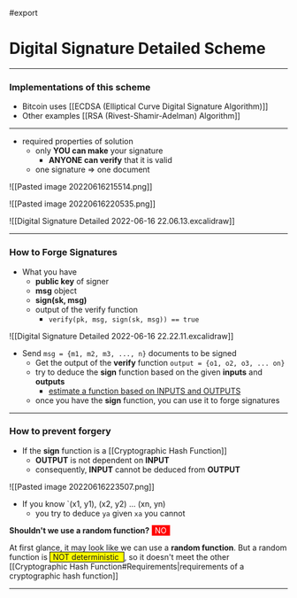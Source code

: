 #export
# Digital Signature Detailed Scheme
___
### Implementations of this scheme
- Bitcoin uses [[ECDSA (Elliptical Curve Digital Signature Algorithm)]]
- Other examples [[RSA (Rivest-Shamir-Adelman) Algorithm]]

___
- required properties of solution
	- only **YOU can make** your signature
		- **ANYONE can verify** that it is valid
	- one signature => one document

![[Pasted image 20220616215514.png]]

![[Pasted image 20220616220535.png]]

![[Digital Signature Detailed 2022-06-16 22.06.13.excalidraw]]

___
### How to Forge Signatures
- What you have
	- **public key** of signer
	- **msg** object
	- **sign(sk, msg)**
	- output of the verify function
		- `verify(pk, msg, sign(sk, msg)) == true`

![[Digital Signature Detailed 2022-06-16 22.22.11.excalidraw]]

- Send `msg = {m1, m2, m3, ..., n}` documents to be signed
	- Get the output of the **verify** function `output = {o1, o2, o3, ... on}`
	- try to deduce the **sign** function based on the given **inputs** and **outputs**
		- [estimate a function based on INPUTS and OUTPUTS](https://math.stackexchange.com/questions/94766/how-to-determine-function-based-on-input-and-output)
	- once you have the **sign** function, you can use it to forge signatures

___
### How to prevent forgery
- If the **sign** function is a [[Cryptographic Hash Function]]
	- **OUTPUT** is not dependent on **INPUT**
	- consequently, **INPUT** cannot be deduced from **OUTPUT**

![[Pasted image 20220616223507.png]]

- If you know `(x1, y1), (x2, y2) ... (xn, yn)
	- you try to deduce `ya` given `xa` you cannot

**Shouldn't we use a random function?**
<span style="color: white; background-color: red ; padding-left: 5px; padding-right: 5px; border: 1px solid red;">
NO 
</span>

At first glance, it may look like we can use a **random function**.
But a random function is <span style="background-color: yellow; padding-left: 5px; padding-right: 5px; border: 1px solid black;">
NOT deterministic 
</span>, so it doesn't meet the other [[Cryptographic Hash Function#Requirements|requirements of a cryptographic hash function]]

___